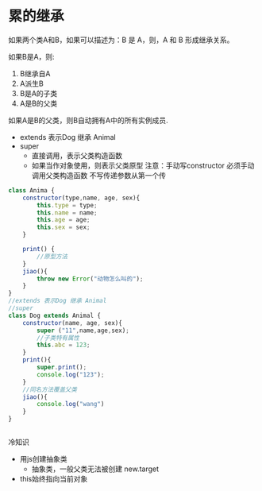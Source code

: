# 累的继承

如果两个类A和B，如果可以描述为：B 是 A，则，A 和 B 形成继承关系。

如果B是A，则:
1. B继承自A
2. A派生B
3. B是A的子类
4. A是B的父类

如果A是B的父类，则B自动拥有A中的所有实例成员.
- extends 表示Dog 继承 Animal
- super 
  - 直接调用，表示父类构造函数
  - 如果当作对象使用，则表示父类原型
注意：手动写constructor 必须手动调用父类构造函数
      不写传递参数从第一个传
```js
class Anima {
    constructor(type,name, age, sex){
        this.type = type;
        this.name = name;
        this.age = age;
        this.sex = sex;
    }

    print() {
        //原型方法
    }
    jiao(){
        throw new Error("动物怎么叫的");
    }
}
//extends 表示Dog 继承 Animal
//super 
class Dog extends Animal {
    constructor(name, age, sex){
        super ("11",name,age,sex);
        //子类特有属性
        this.abc = 123;
    }
    print(){
        super.print();
        console.log("123");
    }
    //同名方法覆盖父类
    jiao(){
        console.log("wang")
    }
}



```

冷知识
- 用js创建抽象类
  - 抽象类，一般父类无法被创建 new.target
- this始终指向当前对象